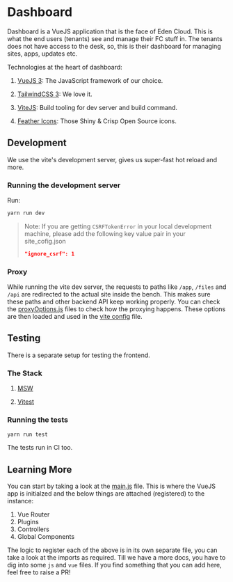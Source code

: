 # Dashboard

Dashboard is a VueJS application that is the face of Eden Cloud. This is what the end users (tenants) see and manage their FC stuff in. The tenants does not have access to the desk, so, this is their dashboard for managing sites, apps, updates etc.

Technologies at the heart of dashboard:

1. [VueJS 3](https://vuejs.org/): The JavaScript framework of our choice.

2. [TailwindCSS 3](https://tailwindcss.com/): We love it.

3. [ViteJS](https://vitejs.dev/guide/): Build tooling for dev server and build command.

4. [Feather Icons](https://feathericons.com/): Those Shiny & Crisp Open Source icons.

## Development

We use the vite's development server, gives us super-fast hot reload and more.

### Running the development server

Run:

```bash
yarn run dev
```

> Note: If you are getting `CSRFTokenError` in your local development machine, please add the following key value pair in your site_cofig.json
>
> ```json
> "ignore_csrf": 1
> ```

### Proxy

While running the vite dev server, the requests to paths like `/app`, `/files` and `/api` are redirected to the actual site inside the bench. This makes sure these paths and other backend API keep working properly. You can check the [proxyOptions.js](./proxyOptions.js) files to check how the proxying happens. These options are then loaded and used in the [vite config](./vite.config.js) file.

## Testing

There is a separate setup for testing the frontend.

### The Stack

1. [MSW](https://mswjs.io/)

2. [Vitest](https://vitest.dev/)

### Running the tests

```bash
yarn run test
```

The tests run in CI too.

## Learning More

You can start by taking a look at the [main.js](./src/main.js) file. This is where the VueJS app is initialzed and the below things are attached (registered) to the instance:

1. Vue Router
2. Plugins
3. Controllers
4. Global Components

The logic to register each of the above is in its own separate file, you can take a look at the imports as required. Till we have a more docs, you have to dig into some `js` and `vue` files. If you find something that you can add here, feel free to raise a PR!
